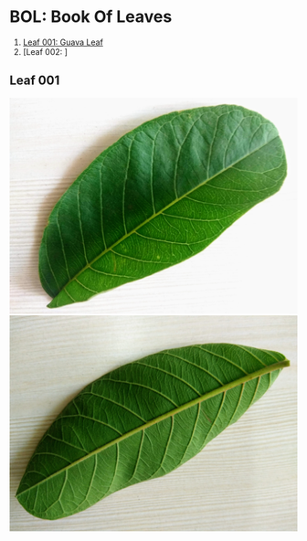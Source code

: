 # BOL: Book Of Leaves

1. [Leaf 001: Guava Leaf](#leaf-001)
2. [Leaf 002: ]

## Leaf 001
![Front](images/l1_guava_1.jpg) ![Back](images/l1_guava_2.jpg)
